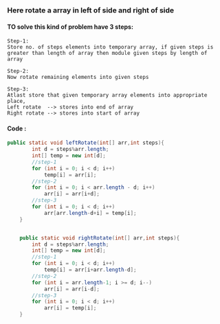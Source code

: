 ### Here rotate a array in left of side and right of side

#### TO solve this kind of problem have 3 steps:   
  
    
    Step-1:
    Store no. of steps elements into temporary array, if given steps is greater than length of array then module given steps by length of array
      
    Step-2:
    Now rotate remaining elements into given steps

    Step-3:
    Atlast store that given temporary array elements into appropriate place,
    Left rotate  --> stores into end of array
    Right rotate --> stores into start of array  
  
  
#### Code :
```java
public static void leftRotate(int[] arr,int steps){
        int d = steps%arr.length;
        int[] temp = new int[d];
        //step-1
        for (int i = 0; i < d; i++)
            temp[i] = arr[i];
        //step-2
        for (int i = 0; i < arr.length - d; i++) 
            arr[i] = arr[i+d];
        //step-3
        for (int i = 0; i < d; i++)
            arr[arr.length-d+i] = temp[i];
    }


    public static void rightRotate(int[] arr,int steps){
        int d = steps%arr.length;
        int[] temp = new int[d];
        //step-1
        for (int i = 0; i < d; i++)
            temp[i] = arr[i+arr.length-d];
        //step-2
        for (int i = arr.length-1; i >= d; i--) 
            arr[i] = arr[i-d];
        //step-3
        for (int i = 0; i < d; i++)
            arr[i] = temp[i];
    }
```   